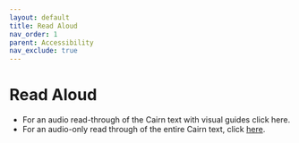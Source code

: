 ```yaml
---
layout: default
title: Read Aloud
nav_order: 1
parent: Accessibility
nav_exclude: true
---
```


# Read Aloud

- For an audio read-through of the Cairn text with visual guides click here.
- For an audio-only read through of the entire Cairn text, click [here](https://discord.com/channels/689456448903708678/917177569307148318/924359384111415346).
